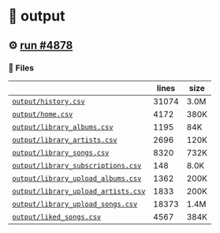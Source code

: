 # 📝  output 

## ⚙️ [run #4878](https://github.com/jwenerd/ytm-dl/actions/runs/16766109923)

### 📁 Files

|                                                                         |lines|size|
|-------------------------------------------------------------------------|-----|----|
|[`output/history.csv` ](output/history.csv)                              |31074|3.0M|
|[`output/home.csv` ](output/home.csv)                                    |4172 |380K|
|[`output/library_albums.csv` ](output/library_albums.csv)                |1195 |84K |
|[`output/library_artists.csv` ](output/library_artists.csv)              |2696 |120K|
|[`output/library_songs.csv` ](output/library_songs.csv)                  |8320 |732K|
|[`output/library_subscriptions.csv` ](output/library_subscriptions.csv)  |148  |8.0K|
|[`output/library_upload_albums.csv` ](output/library_upload_albums.csv)  |1362 |200K|
|[`output/library_upload_artists.csv` ](output/library_upload_artists.csv)|1833 |200K|
|[`output/library_upload_songs.csv` ](output/library_upload_songs.csv)    |18373|1.4M|
|[`output/liked_songs.csv` ](output/liked_songs.csv)                      |4567 |384K|